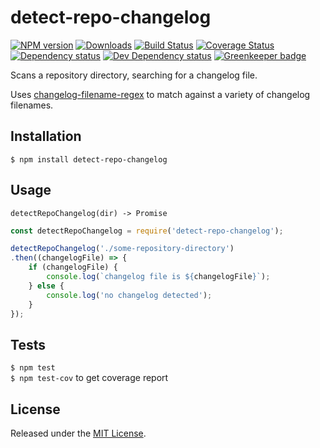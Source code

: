 # detect-repo-changelog

[![NPM version][npm-image]][npm-url] [![Downloads][downloads-image]][npm-url] [![Build Status][travis-image]][travis-url] [![Coverage Status][coveralls-image]][coveralls-url] [![Dependency status][david-dm-image]][david-dm-url] [![Dev Dependency status][david-dm-dev-image]][david-dm-dev-url] [![Greenkeeper badge][greenkeeper-image]][greenkeeper-url]

[npm-url]:https://npmjs.org/package/detect-repo-changelog
[downloads-image]:http://img.shields.io/npm/dm/detect-repo-changelog.svg
[npm-image]:http://img.shields.io/npm/v/detect-repo-changelog.svg
[travis-url]:https://travis-ci.org/IndigoUnited/node-detect-repo-changelog
[travis-image]:http://img.shields.io/travis/IndigoUnited/node-detect-repo-changelog/master.svg
[coveralls-url]:https://coveralls.io/r/IndigoUnited/node-detect-repo-changelog
[coveralls-image]:https://img.shields.io/coveralls/IndigoUnited/node-detect-repo-changelog/master.svg
[david-dm-url]:https://david-dm.org/IndigoUnited/node-detect-repo-changelog
[david-dm-image]:https://img.shields.io/david/IndigoUnited/node-detect-repo-changelog.svg
[david-dm-dev-url]:https://david-dm.org/IndigoUnited/node-detect-repo-changelog?type=dev
[david-dm-dev-image]:https://img.shields.io/david/dev/IndigoUnited/node-detect-repo-changelog.svg
[greenkeeper-image]:https://badges.greenkeeper.io/IndigoUnited/node-detect-repo-changelog.svg
[greenkeeper-url]:https://greenkeeper.io/

Scans a repository directory, searching for a changelog file.

Uses [changelog-filename-regex](https://github.com/shinnn/changelog-filename-regex) to match against a variety of changelog filenames.


## Installation

`$ npm install detect-repo-changelog`


## Usage

`detectRepoChangelog(dir) -> Promise`

```js
const detectRepoChangelog = require('detect-repo-changelog');

detectRepoChangelog('./some-repository-directory')
.then((changelogFile) => {
    if (changelogFile) {
        console.log(`changelog file is ${changelogFile}`);
    } else {
        console.log('no changelog detected');
    }
});
```


## Tests

`$ npm test`   
`$ npm test-cov` to get coverage report


## License

Released under the [MIT License](http://www.opensource.org/licenses/mit-license.php).
